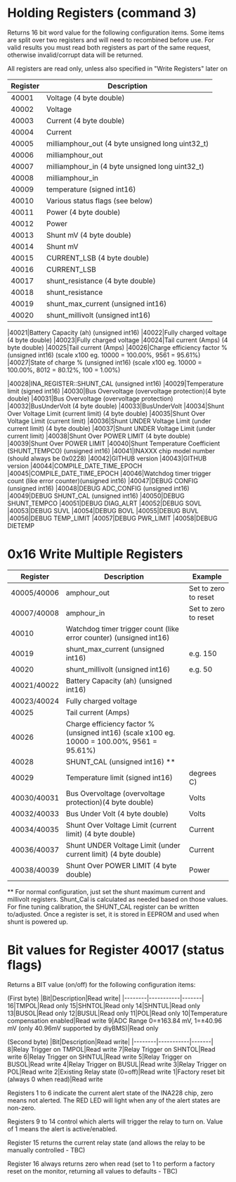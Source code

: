 
# Holding Registers (command 3)

Returns 16 bit word value for the following configuration items.  Some items are split over two registers and will need to recombined before use.
For valid results you must read both registers as part of the same request, otherwise invalid/corrupt data will be returned.

All registers are read only, unless also specified in "Write Registers" later on

|Register|Description|
|--------|-----------|
|40001|Voltage (4 byte double)
|40002|Voltage
|40003|Current (4 byte double)
|40004|Current
|40005|milliamphour_out (4 byte unsigned long uint32_t)
|40006|milliamphour_out
|40007|milliamphour_in (4 byte  unsigned long uint32_t)
|40008|milliamphour_in
|40009|temperature (signed int16)
|40010|Various status flags (see below)
|40011|Power (4 byte double)
|40012|Power
|40013|Shunt mV (4 byte double)
|40014|Shunt mV
|40015|CURRENT_LSB (4 byte double)
|40016|CURRENT_LSB
|40017|shunt_resistance (4 byte double)
|40018|shunt_resistance
|40019|shunt_max_current  (unsigned int16)
|40020|shunt_millivolt  (unsigned int16)

|40021|Battery Capacity (ah)  (unsigned int16)
|40022|Fully charged voltage (4 byte double)
|40023|Fully charged voltage
|40024|Tail current (Amps) (4 byte double)
|40025|Tail current (Amps)
|40026|Charge efficiency factor % (unsigned int16) (scale x100 eg. 10000 = 100.00%, 9561 = 95.61%)
|40027|State of charge % (unsigned int16) (scale x100 eg. 10000 = 100.00%, 8012 = 80.12%, 100 = 1.00%)

|40028|INA_REGISTER::SHUNT_CAL (unsigned int16)
|40029|Temperature limit (signed int16)
|40030|Bus Overvoltage (overvoltage protection)(4 byte double)
|40031|Bus Overvoltage (overvoltage protection)
|40032|BusUnderVolt (4 byte double)
|40033|BusUnderVolt
|40034|Shunt Over Voltage Limit (current limit) (4 byte double)
|40035|Shunt Over Voltage Limit (current limit) 
|40036|Shunt UNDER Voltage Limit (under current limit) (4 byte double)
|40037|Shunt UNDER Voltage Limit (under current limit)
|40038|Shunt Over POWER LIMIT (4 byte double)
|40039|Shunt Over POWER LIMIT
|40040|Shunt Temperature Coefficient (SHUNT_TEMPCO) (unsigned int16)
|40041|INAXXX chip model number (should always be 0x0228)
|40042|GITHUB version
|40043|GITHUB version
|40044|COMPILE_DATE_TIME_EPOCH
|40045|COMPILE_DATE_TIME_EPOCH
|40046|Watchdog timer trigger count (like error counter)(unsigned int16)
|40047|DEBUG CONFIG (unsigned int16)
|40048|DEBUG ADC_CONFIG (unsigned int16)
|40049|DEBUG SHUNT_CAL (unsigned int16)
|40050|DEBUG SHUNT_TEMPCO
|40051|DEBUG DIAG_ALRT
|40052|DEBUG SOVL
|40053|DEBUG SUVL
|40054|DEBUG BOVL
|40055|DEBUG BUVL
|40056|DEBUG TEMP_LIMIT
|40057|DEBUG PWR_LIMIT
|40058|DEBUG DIETEMP

# 0x16 Write Multiple Registers

|Register|Description|Example|
|--------|-----------|-------|
|40005/40006|amphour_out|Set to zero to reset
|40007/40008|amphour_in|Set to zero to reset
|40010|Watchdog timer trigger count (like error counter) (unsigned int16)|
|40019|shunt_max_current  (unsigned int16) |e.g. 150
|40020|shunt_millivolt  (unsigned int16) |e.g. 50
|40021/40022|Battery Capacity (ah)  (unsigned int16)
|40023/40024|Fully charged voltage
|40025|Tail current (Amps)
|40026|Charge efficiency factor % (unsigned int16) (scale x100 eg. 10000 = 100.00%, 9561 = 95.61%)
|40028|SHUNT_CAL (unsigned int16) **
|40029|Temperature limit (signed int16)|degrees C)
|40030/40031|Bus Overvoltage (overvoltage protection)(4 byte double)|Volts
|40032/40033|Bus Under Volt (4 byte double) |Volts
|40034/40035|Shunt Over Voltage Limit (current limit) (4 byte double)|Current
|40036/40037|Shunt UNDER Voltage Limit (under current limit) (4 byte double)|Current
|40038/40039|Shunt Over POWER LIMIT (4 byte double)|Power

** For normal configuration, just set the shunt maximum current and millivolt registers.  Shunt_Cal is calculated as needed based on those values.  For fine tuning calibration, the SHUNT_CAL register can be written to/adjusted.  Once a register is set, it is stored in EEPROM and used when shunt is powered up.

# Bit values for Register 40017 (status flags)

Returns a BIT value (on/off) for the following configuration items:

(First byte)
|Bit|Description|Read write|
|--------|-----------|-------|
16|TMPOL|Read only
15|SHNTOL|Read only
14|SHNTUL|Read only
13|BUSOL|Read only
12|BUSUL|Read only
11|POL|Read only
10|Temperature compensation enabled|Read write
9|ADC Range 0=±163.84 mV, 1=±40.96 mV (only 40.96mV supported by diyBMS)|Read only

(Second byte)
|Bit|Description|Read write|
|--------|-----------|-------|
8|Relay Trigger on TMPOL|Read write
7|Relay Trigger on SHNTOL|Read write
6|Relay Trigger on SHNTUL|Read write
5|Relay Trigger on BUSOL|Read write
4|Relay Trigger on BUSUL|Read write
3|Relay Trigger on POL|Read write
2|Existing Relay state (0=off)|Read write
1|Factory reset bit (always 0 when read)|Read write

Registers 1 to 6 indicate the current alert state of the INA228 chip, zero means not alerted.  The RED LED will light when any of the alert states are non-zero.

Registers 9 to 14 control which alerts will trigger the relay to turn on.  Value of 1 means the alert is active/enabled.

Register 15 returns the current relay state (and allows the relay to be manually controlled - TBC)

Register 16 always returns zero when read (set to 1 to perform a factory reset on the monitor, returning all values to defaults - TBC)
